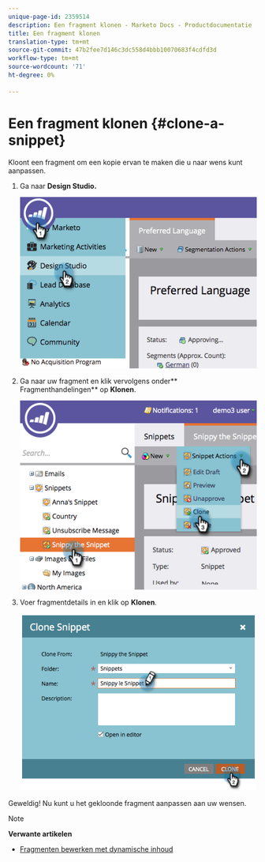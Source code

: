 ```yaml
---
unique-page-id: 2359514
description: Een fragment klonen - Marketo Docs - Productdocumentatie
title: Een fragment klonen
translation-type: tm+mt
source-git-commit: 47b2fee7d146c3dc558d4bbb10070683f4cdfd3d
workflow-type: tm+mt
source-wordcount: '71'
ht-degree: 0%

---
```



# Een fragment klonen {#clone-a-snippet}

Kloont een fragment om een kopie ervan te maken die u naar wens kunt aanpassen.

1. Ga naar **Design Studio.**

   ![](assets/image2014-9-16-10-3a32-3a36.png)

1. Ga naar uw fragment en klik vervolgens onder** Fragmenthandelingen** op **Klonen**.

   ![](assets/image2014-9-16-10-3a32-3a44.png)

1. Voer fragmentdetails in en klik op **Klonen**.

   ![](assets/image2014-9-16-10-3a32-3a53.png)

Geweldig! Nu kunt u het gekloonde fragment aanpassen aan uw wensen.

>[!NOTE]
>
>**Verwante artikelen**
>
>* [Fragmenten bewerken met dynamische inhoud](edit-snippets-with-dynamic-content.md)

>



